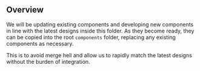 ## Overview

We will be updating existing components and developing new components in line with the latest designs inside this 
folder. As they become ready, they can be copied into the root `components` folder, replacing any existing components as 
necessary.

This is to avoid merge hell and allow us to rapidly match the latest designs without the burden of integration. 